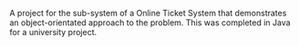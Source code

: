 A project for the sub-system of a Online Ticket System that demonstrates an object-orientated approach to the problem. This was completed in Java for a university project.
